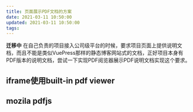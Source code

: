 ```yaml
---
title: 页面展示PDF文档的方案
date: 2021-03-11 10:50:00
updated: 2021-03-11 10:50:00
tags:
---
```

**迁移中**
在自己负责的项目接入公司级平台的时候，要求项目页面上提供说明文档，而且不能是类似VuePress那样的静态博客网站式的文档，正好项目本身有PDF版本的说明文档，尝试一下实现PDF阅览器展示PDF说明文档实现这个要求。
## iframe使用built-in pdf viewer
## mozila pdfjs